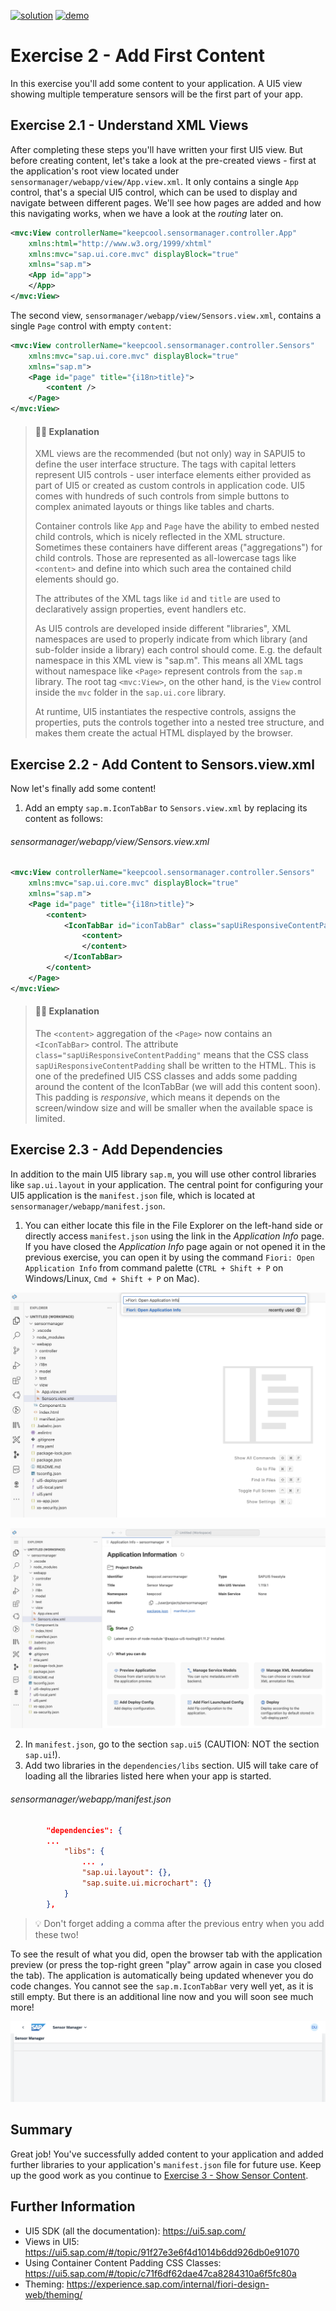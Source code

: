 [![solution](https://flat.badgen.net/badge/solution/available/green?icon=github)](https://github.com/SAP-samples/teched2023-AD283v/tree/code/exercises/ex2)
[![demo](https://flat.badgen.net/badge/demo/deployed/blue?icon=github)](https://pages.github.com/SAP-Samples/teched2023-AD283v/ex2/test/flpSandbox.html?sap-ui-xx-viewCache=false#keepcoolsensormanager-display)

# Exercise 2 - Add First Content

In this exercise you'll add some content to your application. A UI5 view showing multiple temperature sensors will be the first part of your app.

## Exercise 2.1 - Understand XML Views

After completing these steps you'll have written your first UI5 view. But before creating content, let's take a look at the pre-created views - first at the application's root view located under `sensormanager/webapp/view/App.view.xml`. It only contains a single `App` control, that's a special UI5 control, which can be used to display and navigate between different pages. We'll see how pages are added and how this navigating works, when we have a look at the *routing* later on.

```xml
<mvc:View controllerName="keepcool.sensormanager.controller.App"
    xmlns:html="http://www.w3.org/1999/xhtml"
    xmlns:mvc="sap.ui.core.mvc" displayBlock="true"
    xmlns="sap.m">
    <App id="app">
    </App>
</mvc:View>
```

The second view, `sensormanager/webapp/view/Sensors.view.xml`, contains a single `Page` control with empty `content`:

```xml
<mvc:View controllerName="keepcool.sensormanager.controller.Sensors"
    xmlns:mvc="sap.ui.core.mvc" displayBlock="true"
    xmlns="sap.m">
    <Page id="page" title="{i18n>title}">
        <content />
    </Page>
</mvc:View>

```

> #### 🧑‍🎓 Explanation
> XML views are the recommended (but not only) way in SAPUI5 to define the user interface structure. The tags with capital letters represent UI5 controls - user interface elements either provided as part of UI5 or created as custom controls in application code. UI5 comes with hundreds of such controls from simple buttons to complex animated layouts or things like tables and charts.
>
> Container controls like `App` and `Page` have the ability to embed nested child controls, which is nicely reflected in the XML structure. Sometimes these containers have different areas ("aggregations") for child controls. Those are represented as all-lowercase tags like `<content>` and define into which such area the contained child elements should go.
>
> The attributes of the XML tags like `id` and `title` are used to declaratively assign properties, event handlers etc.
>
> As UI5 controls are developed inside different "libraries", XML namespaces are used to properly indicate from which library (and sub-folder inside a library) each control should come. E.g. the default namespace in this XML view is "sap.m". This means all XML tags without namespace like `<Page>` represent controls from the `sap.m` library. The root tag `<mvc:View>`, on the other hand, is the `View` control inside the `mvc` folder in the `sap.ui.core` library.
>
> At runtime, UI5 instantiates the respective controls, assigns the properties, puts the controls together into a nested tree structure, and makes them create the actual HTML displayed by the browser.

## Exercise 2.2 - Add Content to Sensors.view.xml

Now let's finally add some content!

1. Add an empty `sap.m.IconTabBar` to `Sensors.view.xml` by replacing its content as follows:

###### sensormanager/webapp/view/Sensors.view.xml

```xml
<mvc:View controllerName="keepcool.sensormanager.controller.Sensors"
    xmlns:mvc="sap.ui.core.mvc" displayBlock="true"
    xmlns="sap.m">
    <Page id="page" title="{i18n>title}">
        <content>
            <IconTabBar id="iconTabBar" class="sapUiResponsiveContentPadding">
                <content>
                </content>
            </IconTabBar>
        </content>
    </Page>
</mvc:View>
```

> #### 🧑‍🎓 Explanation
> The `<content>` aggregation of the `<Page>` now contains an `<IconTabBar>` control. The attribute `class="sapUiResponsiveContentPadding"` means that the CSS class `sapUiResponsiveContentPadding` shall be written to the HTML. This is one of the predefined UI5 CSS classes and adds some padding around the content of the IconTabBar (we will add this content soon). This padding is *responsive*, which means it depends on the screen/window size and will be smaller when the available space is limited.


## Exercise 2.3 - Add Dependencies

In addition to the main UI5 library `sap.m`, you will use other control libraries like `sap.ui.layout` in your application. The central point for configuring your UI5 application is the `manifest.json` file, which is located at `sensormanager/webapp/manifest.json`.
 
1. You can either locate this file in the File Explorer on the left-hand side or directly access `manifest.json` using the link in the *Application Info* page. If you have closed the *Application Info* page again or not opened it in the previous exercise, you can open it by using the command `Fiori: Open Application Info` from command palette (`CTRL + Shift + P` on Windows/Linux, `Cmd + Shift + P` on Mac).

![](images/02_02_0030.png)

![](images/02_02_0040.png)

2. In `manifest.json`, go to the section `sap.ui5` (CAUTION: NOT the section `sap.ui`!).
3. Add two libraries in the `dependencies/libs` section. UI5 will take care of loading all the libraries listed here when your app is started.

###### sensormanager/webapp/manifest.json

```json
        "dependencies": {
	    ...
            "libs": {
                ... ,
                "sap.ui.layout": {},
                "sap.suite.ui.microchart": {}
            }
        },
```
>💡 Don't forget adding a comma after the previous entry when you add these two!



To see the result of what you did, open the browser tab with the application preview (or press the top-right green "play" arrow again in case you closed the tab). The application is automatically being updated whenever you do code changes. You cannot see the `sap.m.IconTabBar` very well yet, as it is still empty. But there is an additional line now and you will soon see much more!

![](images/02_02_0050.png)

## Summary

Great job! You've successfully added content to your application and added further libraries to your application's `manifest.json` file for future use. Keep up the good work as you continue to [Exercise 3 - Show Sensor Content](../ex3/README.md).


## Further Information

* UI5 SDK (all the documentation): https://ui5.sap.com/
* Views in UI5: https://ui5.sap.com/#/topic/91f27e3e6f4d1014b6dd926db0e91070
* Using Container Content Padding CSS Classes: https://ui5.sap.com/#/topic/c71f6df62dae47ca8284310a6f5fc80a
* Theming: https://experience.sap.com/internal/fiori-design-web/theming/

